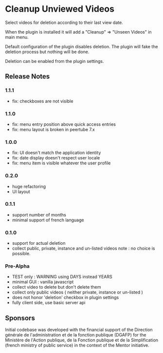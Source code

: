 # Cleanup Unviewed Videos

Select videos for deletion according to their last view date.

When the plugin is installed it will add a "Cleanup" => "Unseen Videos" in main
menu.

Default configuration of the plugin disables deletion. The plugin will fake the
deletion process but nothing will be done.

Deletion can be enabled from the plugin settings.

## Release Notes

### 1.1.1

- fix: checkboxes are not visible

### 1.1.0

- fix: menu entry position above quick access entries
- fix: menu layout is broken in peertube 7.x

### 1.0.0

- fix: UI doesn't match the application identity
- fix: date display doesn't respect user locale
- fix: menu item is visible whatever the user profile

### 0.2.0

- huge refactoring
- UI layout

### 0.1.1

- support number of months
- minimal support of french language

### 0.1.0

- support for actual deletion
- collect public, private, instance and un-listed videos
  note : no choice is possible.

### Pre-Alpha

- TEST only : WARNING using DAYS instead YEARS
- minimal GUI : vanilla javascript
- collect video to delete but don't delete them
- collect only public videos ( neither private, instance or un-listed )
- does not honor 'deletion' checkbox in plugin settings
- fully client side, use basic server api

## Sponsors

Initial codebase was developed with the financial support of the Direction
générale de l'administration et de la fonction publique (DGAFP) for the
Ministère de l'Action publique, de la Fonction publique et de la Simplification
(french ministry of public service) in the context of the Mentor initiative.
